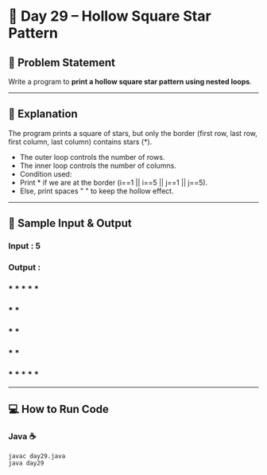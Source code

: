 # 🌟 Day 29 – Hollow Square Star Pattern

## 🎯 Problem Statement  
Write a program to **print a hollow square star pattern using nested loops**.

---

## 📖 Explanation  
The program prints a square of stars, but only the border (first row, last row, first column, last column) contains stars (*).
- The outer loop controls the number of rows.
- The inner loop controls the number of columns.
- Condition used:
- Print * if we are at the border (i==1 || i==5 || j==1 || j==5).
- Else, print spaces " " to keep the hollow effect.

  
---

## 📝 Sample Input & Output  


### Input :  5  

### Output :  

###  *  *  *  *  * 

###  *           * 

###  *           * 

###  *           * 

###  *  *  *  *  * 


--- 


## 💻 How to Run Code
### Java ☕
```
javac day29.java
java day29


